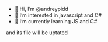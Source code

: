 - 👋 Hi, I’m @andreypidd
- 👀 I’m interested in javascript and C#
- 🌱 I’m currently learning JS and C#

and its file will be uptated
